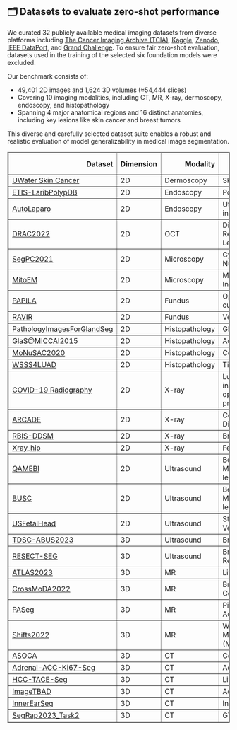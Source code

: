 ## 🗂️ Datasets to evaluate zero-shot performance
We curated 32 publicly available medical imaging datasets from diverse platforms including [The Cancer Imaging Archive (TCIA)](https://www.cancerimagingarchive.net), [Kaggle](https://www.kaggle.com), [Zenodo](https://zenodo.org), [IEEE DataPort](https://ieee-dataport.org), and [Grand Challenge](https://grand-challenge.org). To ensure fair zero-shot evaluation, datasets used in the training of the selected six foundation models were excluded.

Our benchmark consists of:
- 49,401 2D images and 1,624 3D volumes (≈54,444 slices)
- Covering 10 imaging modalities, including CT, MR, X-ray, dermoscopy, endoscopy, and histopathology
- Spanning 4 major anatomical regions and 16 distinct anatomies, including key lesions like skin cancer and breast tumors


This diverse and carefully selected dataset suite enables a robust and realistic evaluation of model generalizability in medical image segmentation.

<table border="2" class="dataframe">
  <thead>
    <tr style="text-align: right;">
      <th>Dataset</th>
      <th>Dimension</th>
      <th>Modality</th>
      <th>Segmentation Targets</th>
      <th># of images/scans</th>
    </tr>
  </thead>
  <tbody>
    <tr>
      <td><a href="https://uwaterloo.ca/vision-image-processing-lab/research-demos/skin-cancer-detection">UWater Skin Cancer</a></td>
      <td>2D</td>
      <td>Dermoscopy</td>
      <td>Skin cancer</td>
      <td>180</td>
    </tr>
    <tr>
      <td><a href="https://www.kaggle.com/datasets/nguyenvoquocduong/etis-laribpolypdb">ETIS-LaribPolypDB</a></td>
      <td>2D</td>
      <td>Endoscopy</td>
      <td>Polyp</td>
      <td>196</td>
    </tr>
    <tr>
      <td><a href="https://autolaparo.github.io/">AutoLaparo</a></td>
      <td>2D</td>
      <td>Endoscopy</td>
      <td>Uterus, Surgical instruments</td>
      <td>1,800</td>
    </tr>
    <tr>
      <td><a href="https://drac22.grand-challenge.org/Description/">DRAC2022</a></td>
      <td>2D</td>
      <td>OCT</td>
      <td>Diabetic Retinopathy Lesions</td>
      <td>106</td>
    </tr>
    <tr>
      <td><a href="https://segpc-2021.grand-challenge.org/Dataset/">SegPC2021</a></td>
      <td>2D</td>
      <td>Microscopy</td>
      <td>Cytoplasm, Nucleus</td>
      <td>497</td>
    </tr>
    <tr>
      <td><a href="https://mitoem.grand-challenge.org/">MitoEM</a></td>
      <td>2D</td>
      <td>Microscopy</td>
      <td>Mitochondria Instance</td>
      <td>230</td>
    </tr>
    <tr>
      <td><a href="https://figshare.com/articles/dataset/PAPILA/14798004/1">PAPILA</a></td>
      <td>2D</td>
      <td>Fundus</td>
      <td>Optic disc and cup</td>
      <td>488</td>
    </tr>
    <tr>
      <td><a href="https://ravir.grand-challenge.org/">RAVIR</a></td>
      <td>2D</td>
      <td>Fundus</td>
      <td>Vein, artery</td>
      <td>23</td>
    </tr>
    <tr>
      <td><a href="https://ieee-dataport.org/documents/pathological-images-gland-segmentation">PathologyImagesForGlandSeg</a></td>
      <td>2D</td>
      <td>Histopathology</td>
      <td>Gland</td>
      <td>20,000</td>
    </tr>
    <tr>
      <td><a href="https://github.com/twpkevin06222/Gland-Segmentation">GlaS@MICCAI2015</a></td>
      <td>2D</td>
      <td>Histopathology</td>
      <td>Adenocarcinomas</td>
      <td>165</td>
    </tr>
    <tr>
      <td><a href="https://monusac-2020.grand-challenge.org/Home/">MoNuSAC2020</a></td>
      <td>2D</td>
      <td>Histopathology</td>
      <td>Cell</td>
      <td>100</td>
    </tr>
    <tr>
      <td><a href="https://wsss4luad.grand-challenge.org/">WSSS4LUAD</a></td>
      <td>2D</td>
      <td>Histopathology</td>
      <td>Tissue</td>
      <td>120</td>
    </tr>
    <tr>
      <td><a href="https://www.kaggle.com/datasets/tawsifurrahman/covid19-radiography-database">COVID-19 Radiography</a></td>
      <td>2D</td>
      <td>X-ray</td>
      <td>Lung, COVID-19 infection, lung opacity, viral pneumonia</td>
      <td>21,165</td>
    </tr>
    <tr>
      <td><a href="https://arcade.grand-challenge.org/">ARCADE</a></td>
      <td>2D</td>
      <td>X-ray</td>
      <td>Coronary Artery Disease</td>
      <td>2997</td>
    </tr>
    <tr>
      <td><a href="https://ieee-dataport.org/documents/re-curated-breast-imaging-subset-ddsm-dataset-rbis-ddsm">RBIS-DDSM</a></td>
      <td>2D</td>
      <td>X-ray</td>
      <td>Breast Cancer</td>
      <td>689</td>
    </tr>
    <tr>
      <td><a href="https://data.mendeley.com/datasets/zm6bxzhmfz/1">Xray_hip</a></td>
      <td>2D</td>
      <td>X-ray</td>
      <td>Femur, Ilium</td>
      <td>140</td>
    </tr>
    <tr>
      <td><a href="https://qamebi.com/breast-ultrasound-images-database/">QAMEBI</a></td>
      <td>2D</td>
      <td>Ultrasound</td>
      <td>Benign &amp; Malignant breast lesion</td>
      <td>232</td>
    </tr>
    <tr>
      <td><a href="https://data.mendeley.com/datasets/vckdnhtw26/1">BUSC</a></td>
      <td>2D</td>
      <td>Ultrasound</td>
      <td>Benign &amp; Malignant breast lesion</td>
      <td>250</td>
    </tr>
    <tr>
      <td><a href="https://data.mendeley.com/datasets/4gcpm9dsc3/1">USFetalHead</a></td>
      <td>2D</td>
      <td>Ultrasound</td>
      <td>Stomach, Liver, Vein</td>
      <td>1,588</td>
    </tr>
    <tr>
      <td><a href="https://tdsc-abus2023.grand-challenge.org/">TDSC-ABUS2023</a></td>
      <td>3D</td>
      <td>Ultrasound</td>
      <td>Breast Tumor</td>
      <td>100</td>
    </tr>
    <tr>
      <td><a href="https://curious2022.grand-challenge.org/data/">RESECT-SEG</a></td>
      <td>3D</td>
      <td>Ultrasound</td>
      <td>Brain Tumor, Resection Cavity</td>
      <td>69</td>
    </tr>
    <tr>
      <td><a href="https://atlas-challenge.u-bourgogne.fr/">ATLAS2023</a></td>
      <td>3D</td>
      <td>MR</td>
      <td>Liver, Tumor</td>
      <td>60</td>
    </tr>
    <tr>
      <td><a href="https://crossmoda2022.grand-challenge.org/dataset">CrossMoDA2022</a></td>
      <td>3D</td>
      <td>MR</td>
      <td>Brain tumor, Cochela</td>
      <td>210</td>
    </tr>
    <tr>
      <td><a href="https://ieee-dataport.org/documents/pituitary-adenoma-mri-segmentation-dataset">PASeg</a></td>
      <td>3D</td>
      <td>MR</td>
      <td>Pituitary Adenoma</td>
      <td>55</td>
    </tr>
    <tr>
      <td><a href="https://shifts.grand-challenge.org/">Shifts2022</a></td>
      <td>3D</td>
      <td>MR</td>
      <td>White Matter Multiple Sclerosis (MS) lesion</td>
      <td>371</td>
    </tr>
    <tr>
      <td><a href="https://asoca.grand-challenge.org/">ASOCA</a></td>
      <td>3D</td>
      <td>CT</td>
      <td>Coronary Artery</td>
      <td>40</td>
    </tr>
    <tr>
      <td><a href="https://wiki.cancerimagingarchive.net/pages/viewpage.action?pageId=9325794593257945d20474acc83148a18de7f16d11c52341">Adrenal-ACC-Ki67-Seg</a></td>
      <td>3D</td>
      <td>CT</td>
      <td>Adrenal mass</td>
      <td>53</td>
    </tr>
    <tr>
      <td><a href="https://wiki.cancerimagingarchive.net/pages/viewpage.action?pageId=70230229">HCC-TACE-Seg</a></td>
      <td>3D</td>
      <td>CT</td>
      <td>Liver</td>
      <td>104</td>
    </tr>
    <tr>
      <td><a href="TBAD	https://www.kaggle.com/datasets/xiaoweixumedicalai/imagetbad">ImageTBAD</a></td>
      <td>3D</td>
      <td>CT</td>
      <td>Aorta</td>
      <td>100</td>
    </tr>
    <tr>
      <td><a href="https://ieee-dataport.org/documents/ct-training-and-validation-series-3d-automated-segmentation-inner-ear-using-u-net">InnerEarSeg</a></td>
      <td>3D</td>
      <td>CT</td>
      <td>Inner Ear</td>
      <td>341</td>
    </tr>
    <tr>
      <td><a href="https://segrap2023.grand-challenge.org/">SegRap2023_Task2</a></td>
      <td>3D</td>
      <td>CT</td>
      <td>GTVp, GTVnd</td>
      <td>100</td>
    </tr>
  </tbody>
</table>

